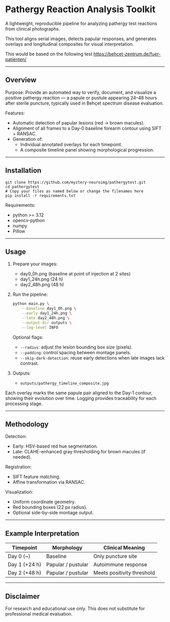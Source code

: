 # Pathergy Reaction Analysis Toolkit

A lightweight, reproducible pipeline for analyzing pathergy test reactions from clinical photographs.

This tool aligns serial images, detects papular responses, and generates overlays and longitudinal composites for visual interpretation.

This would be based on the following test https://behcet-zentrum.de/fuer-patienten/ 

---

## Overview

Purpose:
Provide an automated way to verify, document, and visualize a positive pathergy reaction — a papule or pustule appearing 24–48 hours after sterile puncture, typically used in Behçet spectrum disease evaluation.

Features:
- Automatic detection of papular lesions (red → brown macules).
- Alignment of all frames to a Day-0 baseline forearm contour using SIFT + RANSAC.
- Generation of:
  - Individual annotated overlays for each timepoint.
  - A composite timeline panel showing morphological progression.

---

## Installation

```
git clone https://github.com/myztery-neuroimg/pathergytest.git
cd pathergytest
# Copy your files as named below or change the filenames here
pip install -r requirements.txt
```

Requirements:
- python >= 3.12
- opencv-python
- numpy
- Pillow

---

## Usage

1. Prepare your images:
   - day0_0h.png   (baseline at point of injection at 2 sites)
   - day1_24h.png         (24 h)
   - day2_48h.png         (48 h)

2. Run the pipeline:

   ```bash
   python main.py \
       --baseline day1_0h.png \
       --early day1_24h.png \
       --late day2_48h.png \
       --output-dir outputs \
       --log-level INFO
   ```

   Optional flags:

   - `--radius`: adjust the lesion bounding box size (pixels).
   - `--padding`: control spacing between montage panels.
   - `--skip-dark-detection`: reuse early detections when late images lack contrast.

3. Outputs:
   - `outputs/pathergy_timeline_composite.jpg`

Each overlay marks the same papule pair aligned to the Day-1 contour, showing their evolution over time. Logging provides traceability for each processing stage.

---

## Methodology

Detection:
- Early: HSV-based red hue segmentation.
- Late: CLAHE-enhanced gray thresholding for brown macules (if needed).

Registration:
- SIFT feature matching.
- Affine transformation via RANSAC.

Visualization:
- Uniform coordinate geometry.
- Red bounding boxes (22 px radius).
- Optional side-by-side montage output.

---

## Example Interpretation

Timepoint | Morphology | Clinical Meaning
---------- | ----------- | ----------------
Day 0 (~) | Baseline  | Only puncture site
Day 1 (+24 h) | Papular / pustular | Autoimmune response
Day 2 (+48 h) | Papular / pustular | Meets positivity threshold

---

## Disclaimer

For research and educational use only.
This does not substitute for professional medical evaluation.
